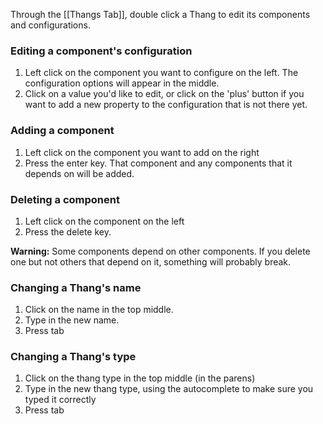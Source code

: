 Through the [[Thangs Tab]], double click a Thang to edit its components and configurations.

### Editing a component's configuration

1. Left click on the component you want to configure on the left. The configuration options will appear in the middle.
1. Click on a value you'd like to edit, or click on the 'plus' button if you want to add a new property to the configuration that is not there yet.

### Adding a component

1. Left click on the component you want to add on the right
1. Press the enter key. That component and any components that it depends on will be added.

### Deleting a component

1. Left click on the component on the left
1. Press the delete key.

**Warning:** Some components depend on other components. If you delete one but not others that depend on it, something will probably break.

### Changing a Thang's name

1. Click on the name in the top middle.
1. Type in the new name.
1. Press tab

### Changing a Thang's type

1. Click on the thang type in the top middle (in the parens)
1. Type in the new thang type, using the autocomplete to make sure you typed it correctly
1. Press tab